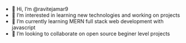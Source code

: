 - 👋 Hi, I’m @ravitejamar9
- 👀 I’m interested in learning new technologies and working on projects
- 🌱 I’m currently learning MERN full stack web development with javascript
- 💞️ I’m looking to collaborate on open source beginer level projects
